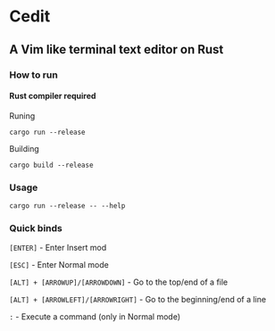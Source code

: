 # Cedit
## A Vim like terminal text editor on Rust

### How to run
#### Rust compiler required

Runing
```
cargo run --release
```
Building
```
cargo build --release
```

### Usage
```
cargo run --release -- --help
```

### Quick binds
`[ENTER]` - Enter Insert mod

`[ESC]` - Enter Normal mode

`[ALT] + [ARROWUP]/[ARROWDOWN]` - Go to the top/end of a file

`[ALT] + [ARROWLEFT]/[ARROWRIGHT]` - Go to the beginning/end of a line

`:` - Execute a command (only in Normal mode)